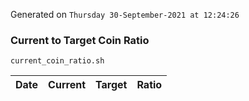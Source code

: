 Generated on `Thursday 30-September-2021 at 12:24:26`

### Current to Target Coin Ratio
`current_coin_ratio.sh`

Date|Current|Target|Ratio
---|---|---|---
